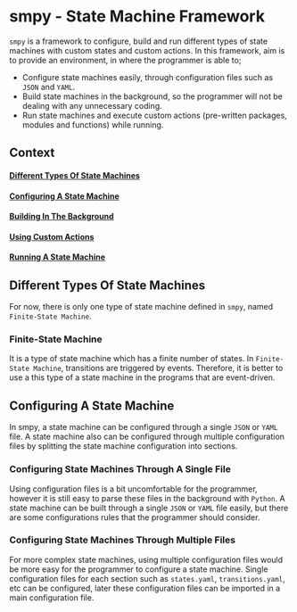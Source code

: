 # smpy - State Machine Framework

`smpy` is a framework to configure, build and run different types of state machines with custom states and custom actions. In this framework, aim is to provide an environment, in where the programmer is able to;

- Configure state machines easily, through configuration files such as `JSON` and `YAML`.
- Build state machines in the background, so the programmer will not be dealing with any unnecessary coding.
- Run state machines and execute custom actions (pre-written packages, modules and functions) while running.

## Context

  #### [Different Types Of State Machines](#different-types-of-state-machines-1)
  #### [Configuring A State Machine](#configuration-a-state-machine-1)
  #### [Building In The Background](#building-in-the-background-1)
  #### [Using Custom Actions](#using-custom-actions-1)
  #### [Running A State Machine](#running-a-state-machine-1)

## Different Types Of State Machines

For now, there is only one type of state machine defined in `smpy`, named `Finite-State Machine`.


### Finite-State Machine

It is a type of state machine which has a finite number of states. In `Finite-State Machine`, transitions are triggered by events. Therefore, it is better to use a this type of a state machine in the programs that are event-driven.


## Configuring A State Machine

In smpy, a state machine can be configured through a single `JSON` or `YAML` file. A state machine also can be configured through multiple configuration files by splitting the state machine configuration into sections.

### Configuring State Machines Through A Single File

Using configuration files is a bit uncomfortable for the programmer, however it is still easy to parse these files in the background with `Python`. A state machine can be built through a single `JSON` or `YAML` file easily, but there are some configurations rules that the programmer should consider.

### Configuring State Machines Through Multiple Files

For more complex state machines, using multiple configuration files would be more easy for the programmer to configure a state machine. Single configuration files for each section such as `states.yaml`, `transitions.yaml`, etc can be configured, later these configuration files can be imported in a main configuration file.

